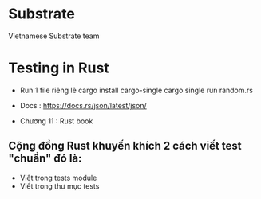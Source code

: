 # Substrate

Vietnamese Substrate team

# Testing in Rust

-   Run 1 file riêng lẻ
    cargo install cargo-single
    cargo single run random.rs

-   Docs : https://docs.rs/json/latest/json/
-   Chương 11 : Rust book

## Cộng đồng Rust khuyến khích 2 cách viết test "chuẩn" đó là:

-   Viết trong tests module
-   Viết trong thư mục tests

